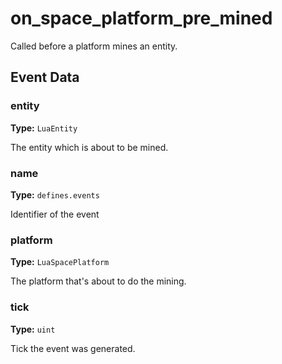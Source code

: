 # on_space_platform_pre_mined

Called before a platform mines an entity.

## Event Data

### entity

**Type:** `LuaEntity`

The entity which is about to be mined.

### name

**Type:** `defines.events`

Identifier of the event

### platform

**Type:** `LuaSpacePlatform`

The platform that's about to do the mining.

### tick

**Type:** `uint`

Tick the event was generated.

